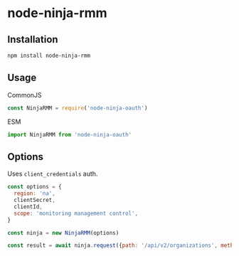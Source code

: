 # node-ninja-rmm

## Installation

```bash
npm install node-ninja-rmm
```

## Usage

CommonJS

```javascript
const NinjaRMM = require('node-ninja-oauth')
```

ESM
```javascript
import NinjaRMM from 'node-ninja-oauth'
```

## Options

Uses `client_credentials` auth. 

```javascript
const options = {
  region: 'na',
  clientSecret,
  clientId,
  scope: 'monitoring management control',
}

const ninja = new NinjaRMM(options)
```

```javascript
const result = await ninja.request({path: '/api/v2/organizations', method: 'get'})
```
